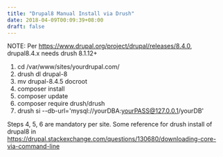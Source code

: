 ```yaml
---
title: "Drupal8 Manual Install via Drush"
date: 2018-04-09T00:09:39+08:00
draft: false
---
```


NOTE: Per https://www.drupal.org/project/drupal/releases/8.4.0, drupal8.4.x needs drush 8.1.12+

1. cd /var/www/sites/yourdrupal.com/
2. drush dl drupal-8
3. mv drupal-8.4.5 docroot
4. composer install
5. composer update
6. composer require drush/drush
7. drush si --db-url='mysql://yourDBA:yourPASS@127.0.0.1/yourDB'
 
Steps 4, 5, 6 are mandatory per site.
Some reference for drush install of drupal8 in https://drupal.stackexchange.com/questions/130680/downloading-core-via-command-line
